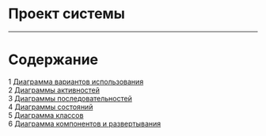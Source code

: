 # Проект системы
---

# Содержание
1 [Диаграмма вариантов использования](usecase/README.md)  
2 [Диаграммы активностей](activity/Readme.md)  
3 [Диаграммы последовательностей](squence/README.MD)  
4 [Диаграммы состояний](state/README.md)  
5 [Диаграмма классов](class/README.md)  
6 [Диаграмма компонентов и развертывания](deployment/README.md)
